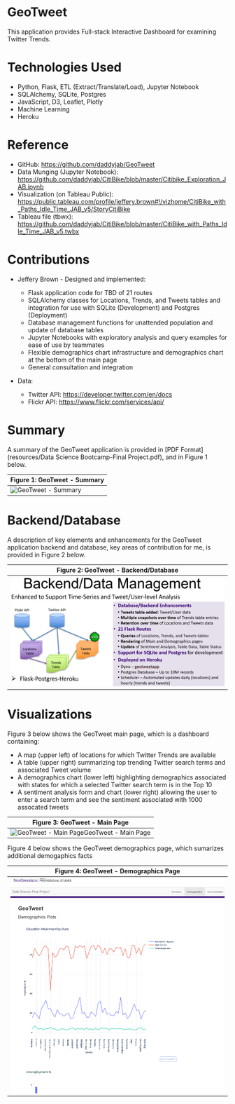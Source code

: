 # GeoTweet

This application provides Full-stack Interactive Dashboard for examining Twitter Trends.

# Technologies Used

* Python, Flask, ETL (Extract/Translate/Load), Jupyter Notebook
* SQLAlchemy, SQLite, Postgres
* JavaScript, D3, Leaflet, Plotly
* Machine Learning
* Heroku

# Reference

* GitHub: https://github.com/daddyjab/GeoTweet
* Data Munging (Jupyter Notebook): https://github.com/daddyjab/CitiBike/blob/master/Citibike_Exploration_JAB.ipynb
* Visualization (on Tableau Public): https://public.tableau.com/profile/jeffery.brown#!/vizhome/CitiBike_with_Paths_Idle_Time_JAB_v5/StoryCitiBike
* Tableau file (tbwx): https://github.com/daddyjab/CitiBike/blob/master/CitiBike_with_Paths_Idle_Time_JAB_v5.twbx

# Contributions

* Jeffery Brown - Designed and implemented:
    * Flask application code for TBD of 21 routes
    * SQLAlchemy classes for Locations, Trends, and Tweets tables and integration for use with SQLite (Development) and Postgres (Deployment)
    * Database management functions for unattended population and update of database tables
    * Jupyter Notebooks with exploratory analysis and query examples for ease of use by teammates
    * Flexible demographics chart infrastructure and demographics chart at the bottom of the main page
    * General consultation and integration

* Data:
    * Twitter API: https://developer.twitter.com/en/docs
    * Flickr API: https://www.flickr.com/services/api/


# Summary

A summary of the GeoTweet application is provided in [PDF Format](resources/Data Science Bootcamp-Final Project.pdf), and in Figure 1 below.

| Figure 1: GeoTweet - Summary |
|----------|
| ![GeoTweet - Summary](docs/Data_Science_Bootcamp_Final_Project_Summary.gif "Figure 1: GeoTweet - Summary") |

# Backend/Database

A description of key elements and enhancements for the GeoTweet application backend and database, key areas of contribution for me, is provided in Figure 2 below.

| Figure 2: GeoTweet - Backend/Database |
|----------|
| ![GeoTweet - Backend/Database](docs/GeoTweet-Backend_Database.png "Figure 2: GeoTweet - Backend/Database") |

# Visualizations

Figure 3 below shows the GeoTweet main page, which is a dashboard containing:

* A map (upper left) of locations for which Twitter Trends are available
* A table (upper right) summarizing top trending Twitter search terms and associated Tweet volume
* A demographics chart (lower left) highlighting demographics associated with states for which a selected Twitter search term is in the Top 10
* A sentiment analysis form and chart (lower right) allowing the user to enter a search term and see the sentiment associated with 1000 assocated tweets

| Figure 3: GeoTweet - Main Page |
|----------|
| ![GeoTweet - Main PageGeoTweet - Main Page](docs/GeoTweet-visualization-screenshot.gif "Figure 3: GeoTweet - Main Page") |

Figure 4 below shows the GeoTweet demographics page, which sumarizes additional demogaphics facts

| Figure 4: GeoTweet - Demographics Page |
|----------|
| ![GeoTweet - Main PageGeoTweet - Demographics Page](docs/GeoTweet-visualization-demographics-page.png "Figure 4: GeoTweet - Demographics Page") |